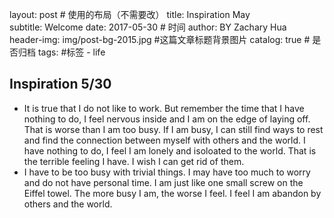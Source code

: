 layout:     post                       # 使用的布局（不需要改）
title:      Inspiration May                 
subtitle:   Welcome 
date:       2017-05-30                 # 时间
author:     BY Zachary Hua                   
header-img: img/post-bg-2015.jpg     #这篇文章标题背景图片
catalog: true                         # 是否归档
tags:                                #标签
    - life

## Inspiration 5/30

- It is true that I do not like to work. But remember the time that I have nothing to do, I feel nervous inside and I am on the edge of laying off. 
That is worse than I am too busy. If I am busy, I can still find ways to rest and find the connection between myself with others and the world. I have nothing to do, I feel I am lonely and isoloated to the world. That is
the terrible feeling I have. I wish I can get rid of them. 
- I have to be too busy with trivial things. I may have too much to worry and do not have personal time. I am just like one small screw on the Eiffel towel. The more busy I am, the worse I feel. I feel I am abandon by others and the world. 
  
